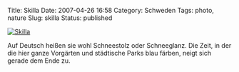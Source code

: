 Title: Skilla
Date: 2007-04-26 16:58
Category: Schweden
Tags: photo, nature
Slug: skilla
Status: published

[![Skilla](/pic/skilla_s.jpg "Skilla")](/pic/skilla_l.jpg)

Auf Deutsch heißen sie wohl Schneestolz oder Schneeglanz. Die Zeit, in
der die hier ganze Vorgärten und städtische Parks blau färben, neigt
sich gerade dem Ende zu.


